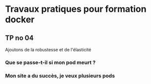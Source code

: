 # Travaux pratiques pour formation docker

## TP no 04

Ajoutons de la robustesse et de l'élasticité

### Que se passe-t-il si mon pod meurt ?



### Mon site a du succès, je veux plusieurs pods


